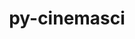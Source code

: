 ---
title: "py-cinemasci"
layout: cache
categories: [package, v0.21.1]
meta: {"versions": ["1.3", "1.7.0"], "compilers": ["gcc@=11.1.0", "gcc@=11.4.0", "gcc@=9.4.0", "oneapi@=2023.2.0"], "oss": ["ubuntu20.04"], "platforms": ["linux"], "targets": ["neoverse_v1", "ppc64le", "x86_64_v3"], "stacks": ["data-vis-sdk", "e4s", "e4s-neoverse_v1", "e4s-oneapi", "e4s-power", "root"], "num_specs": 8, "num_specs_by_stack": {"e4s-neoverse_v1": 2, "root": 8, "e4s-power": 1, "data-vis-sdk": 2, "e4s": 2, "e4s-oneapi": 1}}
spec_details: [{"hash": "yhjocdznodcamltw4fkf7l6s2fjpjxdl", "compiler": "gcc@=11.4.0", "versions": ["1.3"], "os": "ubuntu20.04", "platform": "linux", "target": "neoverse_v1", "variants": ["build_system=python_pip", "+mpi"], "stacks": ["e4s-neoverse_v1", "root"], "size": "-", "tarball": "https://binaries.spack.io/releases/v0.21.1/build_cache/linux-ubuntu20.04-neoverse_v1/gcc-11.4.0/py-cinemasci-1.3/linux-ubuntu20.04-neoverse_v1-gcc-11.4.0-py-cinemasci-1.3-yhjocdznodcamltw4fkf7l6s2fjpjxdl.spack"}, {"hash": "u67dgjlwedvtgsiubs5c4zgbrlswqybf", "compiler": "gcc@=11.4.0", "versions": ["1.7.0"], "os": "ubuntu20.04", "platform": "linux", "target": "neoverse_v1", "variants": ["build_system=python_pip", "+mpi"], "stacks": ["e4s-neoverse_v1", "root"], "size": "-", "tarball": "https://binaries.spack.io/releases/v0.21.1/build_cache/linux-ubuntu20.04-neoverse_v1/gcc-11.4.0/py-cinemasci-1.7.0/linux-ubuntu20.04-neoverse_v1-gcc-11.4.0-py-cinemasci-1.7.0-u67dgjlwedvtgsiubs5c4zgbrlswqybf.spack"}, {"hash": "b5hqurzumjb46x52akwlrxnufrsndy6q", "compiler": "gcc@=9.4.0", "versions": ["1.7.0"], "os": "ubuntu20.04", "platform": "linux", "target": "ppc64le", "variants": ["build_system=python_pip", "+mpi"], "stacks": ["root", "e4s-power"], "size": "-", "tarball": "https://binaries.spack.io/releases/v0.21.1/build_cache/linux-ubuntu20.04-ppc64le/gcc-9.4.0/py-cinemasci-1.7.0/linux-ubuntu20.04-ppc64le-gcc-9.4.0-py-cinemasci-1.7.0-b5hqurzumjb46x52akwlrxnufrsndy6q.spack"}, {"hash": "hdzlzxv734edtynqypser7j4ms2eq6fd", "compiler": "gcc@=11.1.0", "versions": ["1.3"], "os": "ubuntu20.04", "platform": "linux", "target": "x86_64_v3", "variants": ["build_system=python_pip", "+mpi"], "stacks": ["root", "data-vis-sdk"], "size": "-", "tarball": "https://binaries.spack.io/releases/v0.21.1/build_cache/linux-ubuntu20.04-x86_64_v3/gcc-11.1.0/py-cinemasci-1.3/linux-ubuntu20.04-x86_64_v3-gcc-11.1.0-py-cinemasci-1.3-hdzlzxv734edtynqypser7j4ms2eq6fd.spack"}, {"hash": "5t2skp4epxgpsok3xddpcrvcdszb27wh", "compiler": "gcc@=11.1.0", "versions": ["1.3"], "os": "ubuntu20.04", "platform": "linux", "target": "x86_64_v3", "variants": ["build_system=python_pip", "+mpi"], "stacks": ["root", "data-vis-sdk"], "size": "-", "tarball": "https://binaries.spack.io/releases/v0.21.1/build_cache/linux-ubuntu20.04-x86_64_v3/gcc-11.1.0/py-cinemasci-1.3/linux-ubuntu20.04-x86_64_v3-gcc-11.1.0-py-cinemasci-1.3-5t2skp4epxgpsok3xddpcrvcdszb27wh.spack"}, {"hash": "empajgkz6tjay7o5zqxqnhoxaukkuqpx", "compiler": "gcc@=11.4.0", "versions": ["1.3"], "os": "ubuntu20.04", "platform": "linux", "target": "x86_64_v3", "variants": ["build_system=python_pip", "+mpi"], "stacks": ["e4s", "root"], "size": "-", "tarball": "https://binaries.spack.io/releases/v0.21.1/build_cache/linux-ubuntu20.04-x86_64_v3/gcc-11.4.0/py-cinemasci-1.3/linux-ubuntu20.04-x86_64_v3-gcc-11.4.0-py-cinemasci-1.3-empajgkz6tjay7o5zqxqnhoxaukkuqpx.spack"}, {"hash": "e2l5lqz5u2qmfviofttie7ikqvrpmmi2", "compiler": "gcc@=11.4.0", "versions": ["1.7.0"], "os": "ubuntu20.04", "platform": "linux", "target": "x86_64_v3", "variants": ["build_system=python_pip", "+mpi"], "stacks": ["e4s", "root"], "size": "-", "tarball": "https://binaries.spack.io/releases/v0.21.1/build_cache/linux-ubuntu20.04-x86_64_v3/gcc-11.4.0/py-cinemasci-1.7.0/linux-ubuntu20.04-x86_64_v3-gcc-11.4.0-py-cinemasci-1.7.0-e2l5lqz5u2qmfviofttie7ikqvrpmmi2.spack"}, {"hash": "le23cxszwedm4dzt47oomwjkj7z3s3gj", "compiler": "oneapi@=2023.2.0", "versions": ["1.7.0"], "os": "ubuntu20.04", "platform": "linux", "target": "x86_64_v3", "variants": ["build_system=python_pip", "+mpi"], "stacks": ["root", "e4s-oneapi"], "size": "-", "tarball": "https://binaries.spack.io/releases/v0.21.1/build_cache/linux-ubuntu20.04-x86_64_v3/oneapi-2023.2.0/py-cinemasci-1.7.0/linux-ubuntu20.04-x86_64_v3-oneapi-2023.2.0-py-cinemasci-1.7.0-le23cxszwedm4dzt47oomwjkj7z3s3gj.spack"}]
---
